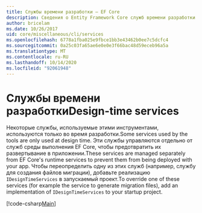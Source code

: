 ```yaml
---
title: Службы времени разработки — EF Core
description: Сведения о Entity Framework Core служб времени разработки
author: bricelam
ms.date: 10/26/2017
uid: core/miscellaneous/cli/services
ms.openlocfilehash: 6778a1fba025e9fbce1bb3e43462b0ee7c5dcfc4
ms.sourcegitcommit: 0a25c03fa65ae6e0e0e3f66bac48d59eceb96a5a
ms.translationtype: MT
ms.contentlocale: ru-RU
ms.lasthandoff: 10/14/2020
ms.locfileid: "92061948"
---
```

# <a name="design-time-services"></a><span data-ttu-id="41997-103">Службы времени разработки</span><span class="sxs-lookup"><span data-stu-id="41997-103">Design-time services</span></span>

<span data-ttu-id="41997-104">Некоторые службы, используемые этими инструментами, используются только во время разработки.</span><span class="sxs-lookup"><span data-stu-id="41997-104">Some services used by the tools are only used at design time.</span></span> <span data-ttu-id="41997-105">Эти службы управляются отдельно от служб среды выполнения EF Core, чтобы предотвратить их развертывание в приложении.</span><span class="sxs-lookup"><span data-stu-id="41997-105">These services are managed separately from EF Core's runtime services to prevent them from being deployed with your app.</span></span> <span data-ttu-id="41997-106">Чтобы переопределить одну из этих служб (например, службу для создания файлов миграции), добавьте реализацию `IDesignTimeServices` в запускаемый проект.</span><span class="sxs-lookup"><span data-stu-id="41997-106">To override one of these services (for example the service to generate migration files), add an implementation of `IDesignTimeServices` to your startup project.</span></span>

[!code-csharp[Main](../../../../samples/core/Miscellaneous/CommandLine/DesignTimeServices.cs)]
